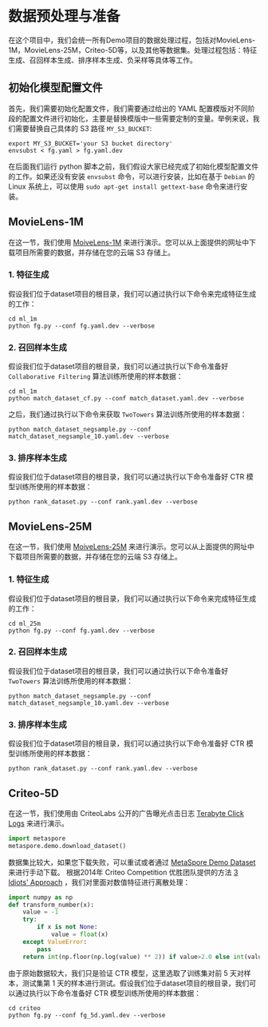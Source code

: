 # 数据预处理与准备
在这个项目中，我们会统一所有Demo项目的数据处理过程，包括对MovieLens-1M，MovieLens-25M，Criteo-5D等，以及其他等数据集。处理过程包括：特征生成、召回样本生成、排序样本生成、负采样等具体等工作。

## 初始化模型配置文件
首先，我们需要初始化配置文件，我们需要通过给出的 YAML 配置模版对不同阶段的配置文件进行初始化，主要是替换模版中一些需要定制的变量。举例来说，我们需要替换自己具体的 S3 路径 `MY_S3_BUCKET`:

```shell
export MY_S3_BUCKET='your S3 bucket directory'
envsubst < fg.yaml > fg.yaml.dev 
```

在后面我们运行 python 脚本之前，我们假设大家已经完成了初始化模型配置文件的工作。如果还没有安装 `envsubst` 命令，可以进行安装，比如在基于 `Debian` 的 Linux 系统上，可以使用 `sudo apt-get install gettext-base` 命令来进行安装。

## MovieLens-1M
在这一节，我们使用 [MoiveLens-1M](https://grouplens.org/datasets/movielens/1m/) 来进行演示。您可以从上面提供的网址中下载项目所需要的数据，并存储在您的云端 S3 存储上。

### 1. 特征生成
假设我们位于dataset项目的根目录，我们可以通过执行以下命令来完成特征生成的工作：

 ```shell
 cd ml_1m
 python fg.py --conf fg.yaml.dev --verbose
 ```

### 2. 召回样本生成
假设我们位于dataset项目的根目录，我们可以通过执行以下命令准备好 `Collaborative Filtering` 算法训练所使用的样本数据：

```shell
cd ml_1m
python match_dataset_cf.py --conf match_dataset.yaml.dev --verbose
```

之后，我们通过执行以下命令来获取 `TwoTowers` 算法训练所使用的样本数据：

```shell
python match_dataset_negsample.py --conf match_dataset_negsample_10.yaml.dev --verbose
```

### 3. 排序样本生成
假设我们位于dataset项目的根目录，我们可以通过执行以下命令准备好 CTR 模型训练所使用的样本数据：

```shell
python rank_dataset.py --conf rank.yaml.dev --verbose
```

## MovieLens-25M
在这一节，我们使用 [MoiveLens-25M](https://grouplens.org/datasets/movielens/25m/) 来进行演示。您可以从上面提供的网址中下载项目所需要的数据，并存储在您的云端 S3 存储上。

### 1. 特征生成
假设我们位于dataset项目的根目录，我们可以通过执行以下命令来完成特征生成的工作：

 ```shell
 cd ml_25m
 python fg.py --conf fg.yaml.dev --verbose
 ```

### 2. 召回样本生成
假设我们位于dataset项目的根目录，我们可以通过执行以下命令准备好 `TwoTowers` 算法训练所使用的样本数据：

```shell
python match_dataset_negsample.py --conf match_dataset_negsample_10.yaml.dev --verbose
```

### 3. 排序样本生成
假设我们位于dataset项目的根目录，我们可以通过执行以下命令准备好 CTR 模型训练所使用的样本数据：

```shell
python rank_dataset.py --conf rank.yaml.dev --verbose
```

## Criteo-5D
在这一节，我们使用由 CriteoLabs 公开的广告曝光点击日志 [Terabyte Click Logs](https://labs.criteo.com/2013/12/download-terabyte-click-logs-2/) 来进行演示。

```python
import metaspore
metaspore.demo.download_dataset()
```

数据集比较大，如果您下载失败，可以重试或者通过 [MetaSpore Demo Dataset](https://ks3-cn-beijing.ksyuncs.com/dmetasoul-bucket/demo/criteo/index.html) 来进行手动下载。 根据2014年 Criteo Competition 优胜团队提供的方法 [3 Idiots' Approach](https://github.com/ycjuan/kaggle-2014-criteo) ，我们对里面对数值特征进行离散处理：

```python
import numpy as np
def transform_number(x):
    value = -1
    try:
        if x is not None:
            value = float(x)
    except ValueError:
        pass
    return int(np.floor(np.log(value) ** 2)) if value>2.0 else int(value)
```

由于原始数据较大，我们只是验证 CTR 模型，这里选取了训练集对前 5 天对样本，测试集第 1 天的样本进行测试。假设我们位于dataset项目的根目录，我们可以通过执行以下命令准备好 CTR 模型训练所使用的样本数据：

```shell
cd criteo
python fg.py --conf fg_5d.yaml.dev --verbose
```

